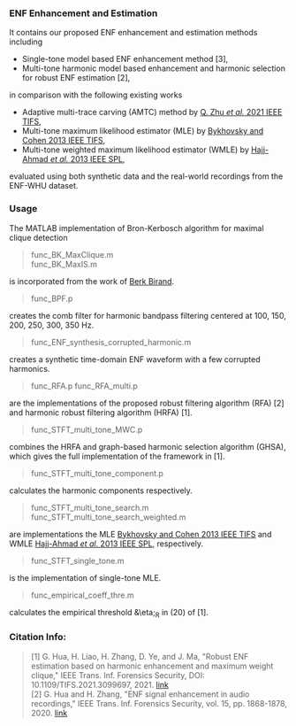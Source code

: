 ### ENF Enhancement and Estimation

It contains our proposed ENF enhancement and estimation methods including
- Single-tone model based ENF enhancement method [3],
- Multi-tone harmonic model based enhancement and harmonic selection for robust ENF estimation [2],<br>

in comparison with the following existing works 

- Adaptive multi-trace carving (AMTC) method by [Q. Zhu <em>et al.</em> 2021 IEEE TIFS](https://ieeexplore.ieee.org/document/9220114),
- Multi-tone maximum likelihood estimator (MLE) by [Bykhovsky and Cohen 2013 IEEE TIFS](https://ieeexplore.ieee.org/document/6482617),
- Multi-tone weighted maximum likelihood estimator (WMLE) by [Hajj-Ahmad <em>et al.</em> 2013 IEEE SPL](https://ieeexplore.ieee.org/document/6557080),

evaluated using both synthetic data and the real-world recordings from the ENF-WHU dataset.

### Usage

The MATLAB implementation of Bron-Kerbosch algorithm for maximal clique detection
 > func_BK_MaxClique.m<br>
 > func_BK_MaxIS.m<br>

is incorporated from the work of [Berk Birand](https://www.mathworks.com/matlabcentral/fileexchange/24591-bron-kerbosch-maximal-independent-set-and-maximal-clique-algorithms).
 > func_BPF.p

creates the comb filter for harmonic bandpass filtering centered at 100, 150, 200, 250, 300, 350 Hz.
 > func_ENF_synthesis_corrupted_harmonic.m

creates a synthetic time-domain ENF waveform with a few corrupted harmonics.
 > func_RFA.p
 > func_RFA_multi.p

are the implementations of the proposed robust filtering algorithm (RFA) [2] and harmonic robust filtering algorithm (HRFA) [1].
 > func_STFT_multi_tone_MWC.p

combines the HRFA and graph-based harmonic selection algorithm (GHSA), which gives the full implementation of the framework in [1].
 > func_STFT_multi_tone_component.p
 
calculates the harmonic components respectively.
 > func_STFT_multi_tone_search.m<br>
 > func_STFT_multi_tone_search_weighted.m

are implementations the MLE [Bykhovsky and Cohen 2013 IEEE TIFS](https://ieeexplore.ieee.org/document/6482617) and WMLE [Hajj-Ahmad <em>et al.</em> 2013 IEEE SPL](https://ieeexplore.ieee.org/document/6557080), respectively.
 > func_STFT_single_tone.m
 
 is the implementation of single-tone MLE.
 > func_empirical_coeff_thre.m

calculates the empirical threshold &\eta;<sub>R</sub> in (20) of [1].

### Citation Info:
 > \[1] G. Hua, H. Liao, H. Zhang, D. Ye, and J. Ma, "Robust ENF estimation based on harmonic enhancement and maximum weight clique," IEEE Trans. Inf. Forensics Security, DOI: 10.1109/TIFS.2021.3099697, 2021. [link](https://ieeexplore.ieee.org/document/9494518)<br>
 > \[2] G. Hua and H. Zhang, "ENF signal enhancement in audio recordings," IEEE Trans. Inf. Forensics Security, vol. 15, pp. 1868-1878, 2020. [link](https://ieeexplore.ieee.org/document/8894138)
